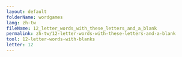 ```yaml
---
layout: default
folderName: wordgames
lang: zh-tw
fileName: 12_letter_words_with_these_letters_and_a_blank
permalink: zh-tw/12-letter-words-with-these-letters-and-a-blank
tool: 12-letter-words-with-blanks
letter: 12
---
```

